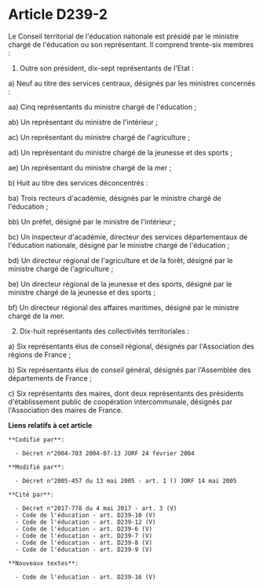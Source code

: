 # Article D239-2

Le Conseil territorial de l'éducation nationale est présidé par le ministre chargé de l'éducation ou son représentant. Il
comprend trente-six membres :

1. Outre son président, dix-sept représentants de l'Etat :

a) Neuf au titre des services centraux, désignés par les ministres concernés :

aa) Cinq représentants du ministre chargé de l'éducation ; 

ab) Un représentant du ministre de l'intérieur ;

ac) Un représentant du ministre chargé de l'agriculture ;

ad) Un représentant du ministre chargé de la jeunesse et des sports ;

ae) Un représentant du ministre chargé de la mer ;

b) Huit au titre des services déconcentrés :

ba) Trois recteurs d'académie, désignés par le ministre chargé de l'éducation ;

bb) Un préfet, désigné par le ministre de l'intérieur ;

bc) Un inspecteur d'académie, directeur des services départementaux de l'éducation nationale, désigné par le ministre chargé
de l'éducation ;

bd) Un directeur régional de l'agriculture et de la forêt, désigné par le ministre chargé de l'agriculture ;

be) Un directeur régional de la jeunesse et des sports, désigné par le ministre chargé de la jeunesse et des sports ;

bf) Un directeur régional des affaires maritimes, désigné par le ministre chargé de la mer.

2. Dix-huit représentants des collectivités territoriales :

a) Six représentants élus de conseil régional, désignés par l'Association des régions de France ;

b) Six représentants élus de conseil général, désignés par l'Assemblée des départements de France ;

c) Six représentants des maires, dont deux représentants des présidents d'établissement public de coopération intercommunale,
désignés par l'Association des maires de France.

**Liens relatifs à cet article**

	**Codifié par**:

	  - Décret n°2004-703 2004-07-13 JORF 24 février 2004

	**Modifié par**:

	  - Décret n°2005-457 du 13 mai 2005 - art. 1 () JORF 14 mai 2005

	**Cité par**:

	  - Décret n°2017-778 du 4 mai 2017 - art. 3 (V)
	  - Code de l'éducation - art. D239-10 (V)
	  - Code de l'éducation - art. D239-12 (V)
	  - Code de l'éducation - art. D239-6 (V)
	  - Code de l'éducation - art. D239-7 (V)
	  - Code de l'éducation - art. D239-8 (V)
	  - Code de l'éducation - art. D239-9 (V)

	**Nouveaux textes**:

	  - Code de l'éducation - art. D239-16 (V)
